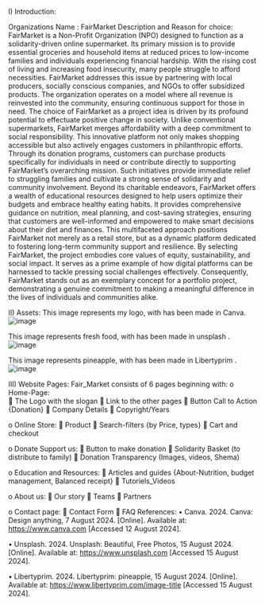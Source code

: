 I)	Introduction:

Organizations Name : FairMarket
Description and Reason for choice:
FairMarket is a Non-Profit Organization (NPO) designed to function as a solidarity-driven online supermarket. Its primary mission is to provide essential groceries and household items at reduced prices to low-income families and individuals experiencing financial hardship. With the rising cost of living and increasing food insecurity, many people struggle to afford necessities. FairMarket addresses this issue by partnering with local producers, socially conscious companies, and NGOs to offer subsidized products. The organization operates on a model where all revenue is reinvested into the community, ensuring continuous support for those in need.
The choice of FairMarket as a project idea is driven by its profound potential to effectuate positive change in society. Unlike conventional supermarkets, FairMarket merges affordability with a deep commitment to social responsibility. This innovative platform not only makes shopping accessible but also actively engages customers in philanthropic efforts. Through its donation programs, customers can purchase products specifically for individuals in need or contribute directly to supporting FairMarket’s overarching mission. Such initiatives provide immediate relief to struggling families and cultivate a strong sense of solidarity and community involvement.
Beyond its charitable endeavors, FairMarket offers a wealth of educational resources designed to help users optimize their budgets and embrace healthy eating habits. It provides comprehensive guidance on nutrition, meal planning, and cost-saving strategies, ensuring that customers are well-informed and empowered to make smart decisions about their diet and finances. This multifaceted approach positions FairMarket not merely as a retail store, but as a dynamic platform dedicated to fostering long-term community support and resilience.
By selecting FairMarket, the project embodies core values of equity, sustainability, and social impact. It serves as a prime example of how digital platforms can be harnessed to tackle pressing social challenges effectively. Consequently, FairMarket stands out as an exemplary concept for a portfolio project, demonstrating a genuine commitment to making a meaningful difference in the lives of individuals and communities alike.

II)	 Assets:
This image represents my logo, with has been made in Canva.
![image](https://github.com/user-attachments/assets/8cc9b534-35bf-470e-af0a-70ca384097d3)



 This image represents fresh food, with has been made in unsplash .
![image](https://github.com/user-attachments/assets/7fd98d04-c5e0-4fc1-b827-ca2ba645d08a)





 This image represents pineapple, with has been made in Libertyprim .
![image](https://github.com/user-attachments/assets/10610eeb-f080-4396-90b8-d1992dba2616)









III)	Website Pages:
Fair_Market consists of 6 pages beginning with:
o	Home-Page:   
	The Logo with the slogan
	Link to the other pages
	Button Call to Action {Donation}
	Company Details
	Copyright/Years

o	Online Store:
	Product 
	Search-filters {by Price, types}
	Cart and checkout

o	Donate Support us:
	Button to make donation 
	Solidarity Basket (to distribute to family)
	Donation Transparency (Images, videos, Shema)

o	Education and Resources:
	Articles and guides {About-Nutrition, budget management, Balanced receipt}
	Tutoriels_Videos 


o	About us:
	Our story
	Teams
	Partners

o	Contact page:
	Contact Form
	FAQ
References:
•	 Canva. 2024. Canva: Design anything, 7 August 2024. [Online]. Available at: https://www.canva.com [Accessed 12 August 2024].

•	Unsplash. 2024. Unsplash: Beautiful, Free Photos, 15 August 2024. [Online]. Available at: https://www.unsplash.com [Accessed 15 August 2024].

•	Libertyprim. 2024. Libertyprim: pineapple, 15 August 2024. [Online]. Available at: https://www.libertyprim.com/image-title [Accessed 15 August 2024].

